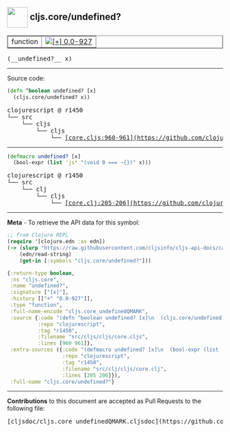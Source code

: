 ## <img width="48px" valign="middle" src="http://i.imgur.com/Hi20huC.png"> cljs.core/undefined?

 <table border="1">
<tr>

<td>function</td>
<td><a href="https://github.com/cljsinfo/cljs-api-docs/tree/0.0-927"><img valign="middle" alt="[+] 0.0-927" src="https://img.shields.io/badge/+-0.0--927-lightgrey.svg"></a> </td>
</tr>
</table>

 <samp>
(__undefined?__ x)<br>
</samp>

---





Source code:

```clj
(defn ^boolean undefined? [x]
  (cljs.core/undefined? x))
```

 <pre>
clojurescript @ r1450
└── src
    └── cljs
        └── cljs
            └── <ins>[core.cljs:960-961](https://github.com/clojure/clojurescript/blob/r1450/src/cljs/cljs/core.cljs#L960-L961)</ins>
</pre>


---

```clj
(defmacro undefined? [x]
  (bool-expr (list 'js* "(void 0 === ~{})" x)))
```

 <pre>
clojurescript @ r1450
└── src
    └── clj
        └── cljs
            └── <ins>[core.clj:205-206](https://github.com/clojure/clojurescript/blob/r1450/src/clj/cljs/core.clj#L205-L206)</ins>
</pre>

---

__Meta__ - To retrieve the API data for this symbol:

```clj
;; from Clojure REPL
(require '[clojure.edn :as edn])
(-> (slurp "https://raw.githubusercontent.com/cljsinfo/cljs-api-docs/catalog/cljs-api.edn")
    (edn/read-string)
    (get-in [:symbols "cljs.core/undefined?"]))
```

```clj
{:return-type boolean,
 :ns "cljs.core",
 :name "undefined?",
 :signature ["[x]"],
 :history [["+" "0.0-927"]],
 :type "function",
 :full-name-encode "cljs.core_undefinedQMARK",
 :source {:code "(defn ^boolean undefined? [x]\n  (cljs.core/undefined? x))",
          :repo "clojurescript",
          :tag "r1450",
          :filename "src/cljs/cljs/core.cljs",
          :lines [960 961]},
 :extra-sources ({:code "(defmacro undefined? [x]\n  (bool-expr (list 'js* \"(void 0 === ~{})\" x)))",
                  :repo "clojurescript",
                  :tag "r1450",
                  :filename "src/clj/cljs/core.clj",
                  :lines [205 206]}),
 :full-name "cljs.core/undefined?"}

```

---

__Contributions__ to this document are accepted as Pull Requests to the following file:

 <pre>
[cljsdoc/cljs.core_undefinedQMARK.cljsdoc](https://github.com/cljsinfo/cljs-api-docs/blob/master/cljsdoc/cljs.core_undefinedQMARK.cljsdoc)
</pre>


